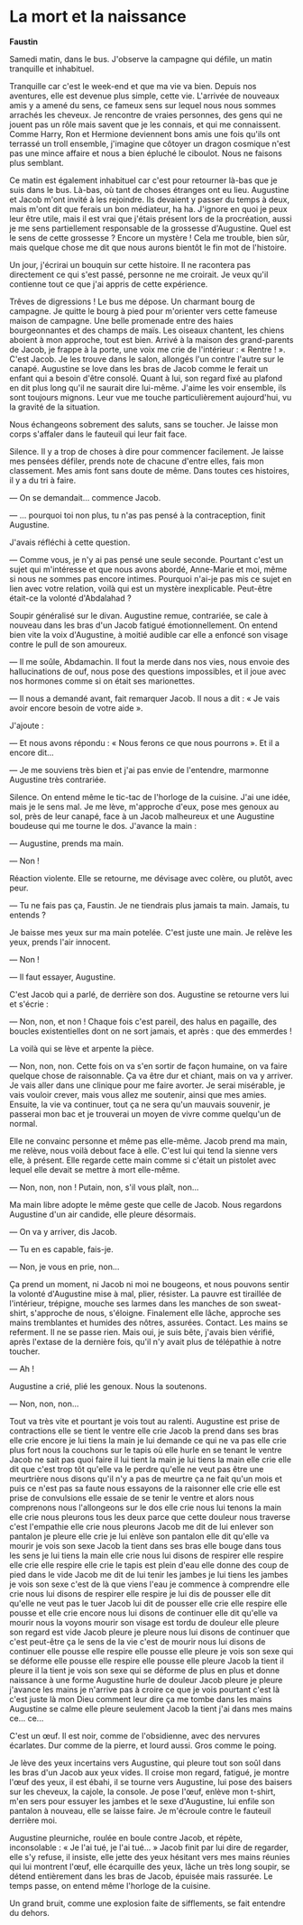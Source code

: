 # La mort et la naissance

**Faustin**

Samedi matin, dans le bus.
J'observe la campagne qui défile, un matin tranquille et inhabituel.

Tranquille car c'est le week-end et que ma vie va bien.
Depuis nos aventures, elle est devenue plus simple, cette vie.
L'arrivée de nouveaux amis y a amené du sens, ce fameux sens sur lequel nous nous sommes arrachés les cheveux.
Je rencontre de vraies personnes, des gens qui ne jouent pas un rôle mais savent que je les connais, et qui me connaissent.
Comme Harry, Ron et Hermione deviennent bons amis une fois qu'ils ont terrassé un troll ensemble, j'imagine que côtoyer un dragon cosmique n'est pas une mince affaire et nous a bien épluché le ciboulot.
Nous ne faisons plus semblant.

Ce matin est également inhabituel car c'est pour retourner là-bas que je suis dans le bus.
Là-bas, où tant de choses étranges ont eu lieu.
Augustine et Jacob m'ont invité à les rejoindre.
Ils devaient y passer du temps à deux, mais m'ont dit que ferais un bon médiateur, ha ha.
J'ignore en quoi je peux leur être utile, mais il est vrai que j'étais présent lors de la procréation, aussi je me sens partiellement responsable de la grossesse d'Augustine.
Quel est le sens de cette grossesse ?
Encore un mystère !
Cela me trouble, bien sûr, mais quelque chose me dit que nous aurons bientôt le fin mot de l'histoire.

Un jour, j'écrirai un bouquin sur cette histoire.
Il ne racontera pas directement ce qui s'est passé, personne ne me croirait.
Je veux qu'il contienne tout ce que j'ai appris de cette expérience.

Trêves de digressions !
Le bus me dépose.
Un charmant bourg de campagne.
Je quitte le bourg à pied pour m'orienter vers cette fameuse maison de campagne.
Une belle promenade entre des haies bourgeonnantes et des champs de maïs.
Les oiseaux chantent, les chiens aboient à mon approche, tout est bien.
Arrivé à la maison des grand-parents de Jacob, je frappe à la porte, une voix me crie de l'intérieur : « Rentre ! ». C'est Jacob.
Je les trouve dans le salon, allongés l'un contre l'autre sur le canapé.
Augustine se love dans les bras de Jacob comme le ferait un enfant qui a besoin d'être consolé.
Quant à lui, son regard fixé au plafond en dit plus long qu'il ne saurait dire lui-même.
J'aime les voir ensemble, ils sont toujours mignons.
Leur vue me touche particulièrement aujourd'hui, vu la gravité de la situation.

Nous échangeons sobrement des saluts, sans se toucher.
Je laisse mon corps s'affaler dans le fauteuil qui leur fait face.

Silence.
Il y a trop de choses à dire pour commencer facilement.
Je laisse mes pensées défiler, prends note de chacune d'entre elles, fais mon classement.
Mes amis font sans doute de même.
Dans toutes ces histoires, il y a du tri à faire.

— On se demandait... commence Jacob.

— ... pourquoi toi non plus, tu n'as pas pensé à la contraception, finit Augustine.

J'avais réfléchi à cette question.

— Comme vous, je n'y ai pas pensé une seule seconde.
Pourtant c'est un sujet qui m'intéresse et que nous avons abordé, Anne-Marie et moi, même si nous ne sommes pas encore intimes.
Pourquoi n'ai-je pas mis ce sujet en lien avec votre relation, voilà qui est un mystère inexplicable.
Peut-être était-ce la volonté d'Abdalahad ?

Soupir généralisé sur le divan.
Augustine remue, contrariée, se cale à nouveau dans les bras d'un Jacob fatigué émotionnellement.
On entend bien vite la voix d'Augustine, à moitié audible car elle a enfoncé son visage contre le pull de son amoureux.

— Il me soûle, Abdamachin.
Il fout la merde dans nos vies, nous envoie des hallucinations de ouf, nous pose des questions impossibles, et il joue avec nos hormones comme si on était ses marionettes.

— Il nous a demandé avant, fait remarquer Jacob.
Il nous a dit : « Je vais avoir encore besoin de votre aide ».

J'ajoute :

— Et nous avons répondu : « Nous ferons ce que nous pourrons ».
Et il a encore dit...

— Je me souviens très bien et j'ai pas envie de l'entendre, marmonne Augustine très contrariée.

Silence.
On entend même le tic-tac de l'horloge de la cuisine.
J'ai une idée, mais je le sens mal.
Je me lève, m'approche d'eux, pose mes genoux au sol, près de leur canapé, face à un Jacob malheureux et une Augustine boudeuse qui me tourne le dos.
J'avance la main :

— Augustine, prends ma main.

— Non !

Réaction violente.
Elle se retourne, me dévisage avec colère, ou plutôt, avec peur.

— Tu ne fais pas ça, Faustin.
Je ne tiendrais plus jamais ta main.
Jamais, tu entends ?

Je baisse mes yeux sur ma main potelée.
C'est juste une main.
Je relève les yeux, prends l'air innocent.

— Non !

— Il faut essayer, Augustine.

C'est Jacob qui a parlé, de derrière son dos. Augustine se retourne vers lui et s'écrie :

— Non, non, et non !
Chaque fois c'est pareil, des halus en pagaille, des boucles existentielles dont on ne sort jamais, et après : que des emmerdes !

La voilà qui se lève et arpente la pièce.

— Non, non, non.
Cette fois on va s'en sortir de façon humaine, on va faire quelque chose de raisonnable.
Ça va être dur et chiant, mais on va y arriver.
Je vais aller dans une clinique pour me faire avorter.
Je serai misérable, je vais vouloir crever, mais vous allez me soutenir, ainsi que mes amies.
Ensuite, la vie va continuer, tout ça ne sera qu'un mauvais souvenir, je passerai mon bac et je trouverai un moyen de vivre comme quelqu'un de normal.

Elle ne convainc personne et même pas elle-même.
Jacob prend ma main, me relève, nous voilà debout face à elle.
C'est lui qui tend la sienne vers elle, à présent.
Elle regarde cette main comme si c'était un pistolet avec lequel elle devait se mettre à mort elle-même.

— Non, non, non ! Putain, non, s'il vous plaît, non...

Ma main libre adopte le même geste que celle de Jacob.
Nous regardons Augustine d'un air candide, elle pleure désormais.

— On va y arriver, dis Jacob.

— Tu en es capable, fais-je.

— Non, je vous en prie, non...

Ça prend un moment, ni Jacob ni moi ne bougeons, et nous pouvons sentir la volonté d'Augustine mise à mal, plier, résister.
La pauvre est tiraillée de l'intérieur, trépigne, mouche ses larmes dans les manches de son sweat-shirt, s'approche de nous, s'éloigne.
Finalement elle lâche, approche ses mains tremblantes et humides des nôtres, assurées.
Contact.
Les mains se referment.
Il ne se passe rien.
Mais oui, je suis bête, j'avais bien vérifié, après l'extase de la dernière fois, qu'il n'y avait plus de télépathie à notre toucher.

— Ah !

Augustine a crié, plié les genoux.
Nous la soutenons.

— Non, non, non...

Tout va très vite et pourtant je vois tout au ralenti.
Augustine est prise de contractions elle se tient le ventre
elle crie Jacob la prend dans ses bras elle crie encore
je lui tiens la main je lui demande ce qui ne va pas elle crie plus fort
nous la couchons sur le tapis où elle hurle en se tenant le ventre
Jacob ne sait pas quoi faire il lui tient la main je lui tiens la main elle crie
elle dit que c'est trop tôt qu'elle va le perdre qu'elle ne veut pas être une meurtrière
nous disons qu'il n'y a pas de meurtre ça ne fait qu'un mois et puis ce n'est pas sa faute
nous essayons de la raisonner elle crie
elle est prise de convulsions elle essaie de se tenir le ventre et alors nous comprenons
nous l'allongeons sur le dos elle crie nous lui tenons la main elle crie
nous pleurons tous les deux parce que cette douleur nous traverse c'est l'empathie elle crie
nous pleurons Jacob me dit de lui enlever son pantalon je pleure elle crie je lui enlève son pantalon
elle dit qu'elle va mourir je vois son sexe Jacob la tient dans ses bras elle bouge dans tous les sens
je lui tiens la main elle crie nous lui disons de respirer elle respire elle crie elle respire elle crie
le tapis est plein d'eau elle donne des coup de pied dans le vide Jacob me dit de lui tenir les jambes
je lui tiens les jambes je vois son sexe c'est de là que viens l'eau je commence à comprendre
elle crie nous lui disons de respirer elle respire je lui dis de pousser elle dit qu'elle ne veut pas le tuer
Jacob lui dit de pousser elle crie elle respire elle pousse et elle crie encore
nous lui disons de continuer elle dit qu'elle va mourir nous la voyons mourir son visage est tordu de douleur
elle pleure son regard est vide Jacob pleure je pleure nous lui disons de continuer
que c'est peut-être ça le sens de la vie c'est de mourir
nous lui disons de continuer elle pousse elle respire elle pousse elle pleure
je vois son sexe qui se déforme elle pousse elle respire elle pousse elle pleure
Jacob la tient il pleure il la tient
je vois son sexe qui se déforme de plus en plus et donne naissance à une forme
Augustine hurle de douleur Jacob pleure je pleure j'avance les mains je n'arrive pas à croire ce que je vois
pourtant c'est là c'est juste là mon Dieu comment leur dire
ça me tombe dans les mains Augustine se calme elle pleure seulement Jacob la tient
j'ai dans mes mains ce... ce...

C'est un œuf.
Il est noir, comme de l'obsidienne, avec des nervures écarlates.
Dur comme de la pierre, et lourd aussi.
Gros comme le poing.

Je lève des yeux incertains vers Augustine, qui pleure tout son soûl dans les bras d'un Jacob aux yeux vides.
Il croise mon regard, fatigué, je montre l'œuf des yeux, il est ébahi, il se tourne vers Augustine, lui pose des baisers sur les cheveux, la cajole, la console.
Je pose l'œuf, enlève mon t-shirt, m'en sers pour essuyer les jambes et le sexe d'Augustine, lui enfile son pantalon à nouveau, elle se laisse faire.
Je m'écroule contre le fauteuil derrière moi.

Augustine pleurniche, roulée en boule contre Jacob, et répète, inconsolable : « Je l'ai tué, je l'ai tué... »
Jacob finit par lui dire de regarder, elle s'y refuse, il insiste, elle jette des yeux hésitant vers mes mains réunies qui lui montrent l'œuf, elle écarquille des yeux, lâche un très long soupir, se détend entièrement dans les bras de Jacob, épuisée mais rassurée.
Le temps passe, on entend même l'horloge de la cuisine.

Un grand bruit, comme une explosion faite de sifflements, se fait entendre du dehors.
